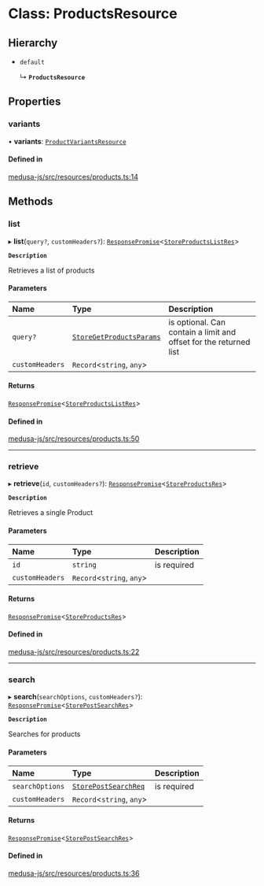 # Class: ProductsResource

## Hierarchy

- `default`

  ↳ **`ProductsResource`**

## Properties

### variants

• **variants**: [`ProductVariantsResource`](ProductVariantsResource.md)

#### Defined in

[medusa-js/src/resources/products.ts:14](https://github.com/medusajs/medusa/blob/0b0d50b47/packages/medusa-js/src/resources/products.ts#L14)

## Methods

### list

▸ **list**(`query?`, `customHeaders?`): [`ResponsePromise`](../modules/internal.md#responsepromise)<[`StoreProductsListRes`](../modules/internal-41.md#storeproductslistres)\>

**`Description`**

Retrieves a list of products

#### Parameters

| Name | Type | Description |
| :------ | :------ | :------ |
| `query?` | [`StoreGetProductsParams`](internal-41.StoreGetProductsParams.md) | is optional. Can contain a limit and offset for the returned list |
| `customHeaders` | `Record`<`string`, `any`\> |  |

#### Returns

[`ResponsePromise`](../modules/internal.md#responsepromise)<[`StoreProductsListRes`](../modules/internal-41.md#storeproductslistres)\>

#### Defined in

[medusa-js/src/resources/products.ts:50](https://github.com/medusajs/medusa/blob/0b0d50b47/packages/medusa-js/src/resources/products.ts#L50)

___

### retrieve

▸ **retrieve**(`id`, `customHeaders?`): [`ResponsePromise`](../modules/internal.md#responsepromise)<[`StoreProductsRes`](../modules/internal-41.md#storeproductsres)\>

**`Description`**

Retrieves a single Product

#### Parameters

| Name | Type | Description |
| :------ | :------ | :------ |
| `id` | `string` | is required |
| `customHeaders` | `Record`<`string`, `any`\> |  |

#### Returns

[`ResponsePromise`](../modules/internal.md#responsepromise)<[`StoreProductsRes`](../modules/internal-41.md#storeproductsres)\>

#### Defined in

[medusa-js/src/resources/products.ts:22](https://github.com/medusajs/medusa/blob/0b0d50b47/packages/medusa-js/src/resources/products.ts#L22)

___

### search

▸ **search**(`searchOptions`, `customHeaders?`): [`ResponsePromise`](../modules/internal.md#responsepromise)<[`StorePostSearchRes`](../modules/internal-41.md#storepostsearchres)\>

**`Description`**

Searches for products

#### Parameters

| Name | Type | Description |
| :------ | :------ | :------ |
| `searchOptions` | [`StorePostSearchReq`](internal-41.StorePostSearchReq.md) | is required |
| `customHeaders` | `Record`<`string`, `any`\> |  |

#### Returns

[`ResponsePromise`](../modules/internal.md#responsepromise)<[`StorePostSearchRes`](../modules/internal-41.md#storepostsearchres)\>

#### Defined in

[medusa-js/src/resources/products.ts:36](https://github.com/medusajs/medusa/blob/0b0d50b47/packages/medusa-js/src/resources/products.ts#L36)
